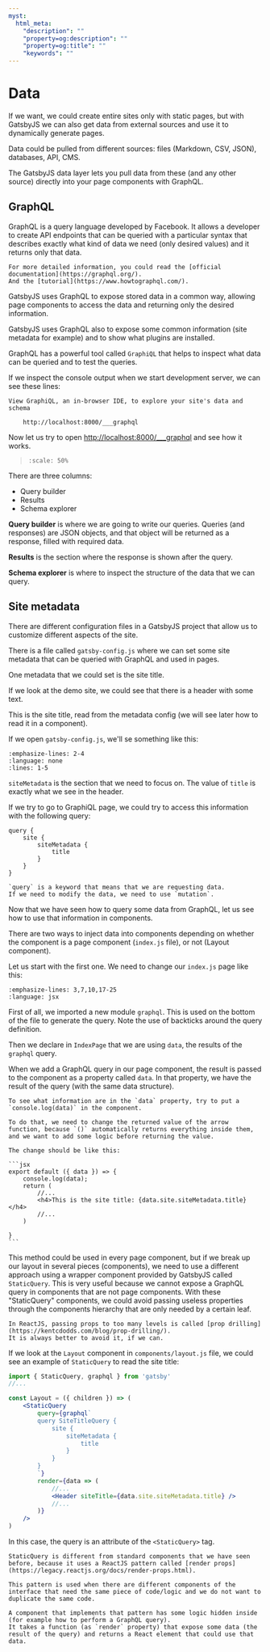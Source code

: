 ```yaml
---
myst:
  html_meta:
    "description": ""
    "property=og:description": ""
    "property=og:title": ""
    "keywords": ""
---
```


# Data

If we want, we could create entire sites only with static pages, but with GatsbyJS we can also get data from external sources and use it to dynamically generate pages.

Data could be pulled from different sources: files (Markdown, CSV, JSON), databases, API, CMS.

The GatsbyJS data layer lets you pull data from these (and any other source) directly into your page components with GraphQL.

## GraphQL

GraphQL is a query language developed by Facebook.
It allows a developer to create API endpoints that can be queried with a particular syntax that describes exactly what kind of data we need (only desired values) and it returns only that data.

```{note}
For more detailed information, you could read the [official documentation](https://graphql.org/).
And the [tutorial](https://www.howtographql.com/).
```

GatsbyJS uses GraphQL to expose stored data in a common way, allowing page components to access the data and returning only the desired information.

GatsbyJS uses GraphQL also to expose some common information (site metadata for example) and to show what plugins are installed.

GraphQL has a powerful tool called `GraphiQL` that helps to inspect what data can be queried and to test the queries.

If we inspect the console output when we start development server, we can see these lines:

```console
View GraphiQL, an in-browser IDE, to explore your site's data and schema

    http://localhost:8000/___graphql
```

Now let us try to open [http://localhost:8000/\_\_\_graphql](http://localhost:8000/___graphql) and see how it works.

> ```{image} ./_static/graphiql.png
> :scale: 50%
> ```

There are three columns:

- Query builder
- Results
- Schema explorer

**Query builder** is where we are going to write our queries.
Queries (and responses) are JSON objects, and that object will be returned as a response, filled with required data.

**Results** is the section where the response is shown after the query.

**Schema explorer** is where to inspect the structure of the data that we can query.

## Site metadata

There are different configuration files in a GatsbyJS project that allow us to customize different aspects of the site.

There is a file called `gatsby-config.js` where we can set some site metadata that can be queried with GraphQL and used in pages.

One metadata that we could set is the site title.

If we look at the demo site, we could see that there is a header with some text.

This is the site title, read from the metadata config (we will see later how to read it in a component).

If we open `gatsby-config.js`, we'll se something like this:

```{literalinclude} _snippets/gatsby-config.js
:emphasize-lines: 2-4
:language: none
:lines: 1-5
```

`siteMetadata` is the section that we need to focus on.
The value of `title` is exactly what we see in the header.

If we try to go to GraphiQL page, we could try to access this information with the following query:

```none
query {
    site {
        siteMetadata {
            title
        }
    }
}
```

```{note}
`query` is a keyword that means that we are requesting data.
If we need to modify the data, we need to use `mutation`.
```

Now that we have seen how to query some data from GraphQL, let us see how to use that information in components.

There are two ways to inject data into components depending on whether the component is a page component (`index.js` file), or not (Layout component).

Let us start with the first one.
We need to change our `index.js` page like this:

```{literalinclude} _snippets/index_graphql.js
:emphasize-lines: 3,7,10,17-25
:language: jsx
```

First of all, we imported a new module `graphql`.
This is used on the bottom of the file to generate the query. Note the use of backticks around the query definition.

Then we declare in `IndexPage` that we are using `data`, the results of the `graphql` query.

When we add a GraphQL query in our page component, the result is passed to the component as a property called `data`.
In that property, we have the result of the query (with the same data structure).

````{note}
To see what information are in the `data` property, try to put a `console.log(data)` in the component.

To do that, we need to change the returned value of the arrow function, because `()` automatically returns everything inside them, and we want to add some logic before returning the value.

The change should be like this:

```jsx
export default ({ data }) => {
    console.log(data);
    return (
        //...
        <h4>This is the site title: {data.site.siteMetadata.title}</h4>
        //...
    )

}
```
````

This method could be used in every page component, but if we break up our layout in several pieces (components), we need to use a different approach using a wrapper component provided by GatsbyJS called `StaticQuery`.
This is very useful because we cannot expose a GraphQL query in components that are not page components.
With these "StaticQuery" components, we could avoid passing useless properties through the components hierarchy that are only needed by a certain leaf.

```{note}
In ReactJS, passing props to too many levels is called [prop drilling](https://kentcdodds.com/blog/prop-drilling/).
It is always better to avoid it, if we can.
```

If we look at the `Layout` component in `components/layout.js` file, we could see an example of `StaticQuery` to read the site title:

```jsx
import { StaticQuery, graphql } from 'gatsby'
//...

const Layout = ({ children }) => (
    <StaticQuery
        query={graphql`
        query SiteTitleQuery {
            site {
                siteMetadata {
                    title
                }
            }
        }
        `}
        render={data => (
            //...
            <Header siteTitle={data.site.siteMetadata.title} />
            //...
        )}
    />
)
```

In this case, the query is an attribute of the `<StaticQuery>` tag.

```{note}
StaticQuery is different from standard components that we have seen before, because it uses a ReactJS pattern called [render props](https://legacy.reactjs.org/docs/render-props.html).

This pattern is used when there are different components of the interface that need the same piece of code/logic and we do not want to duplicate the same code.

A component that implements that pattern has some logic hidden inside (for example how to perform a GraphQL query).
It takes a function (as `render` property) that expose some data (the result of the query) and returns a React element that could use that data.
```
